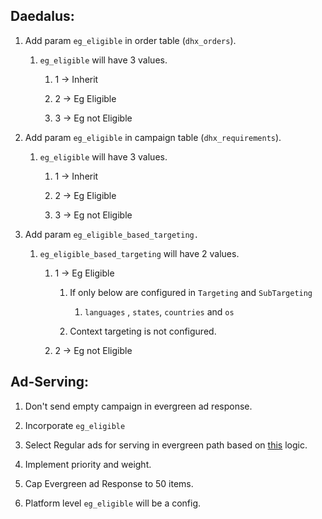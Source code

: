 ## Daedalus:

1.  Add param `eg_eligible` in order table (`dhx_orders`).

    1.  `eg_eligible` will have 3 values.

        1.  1 → Inherit

        2.  2 → Eg Eligible

        3.  3 → Eg not Eligible

2.  Add param `eg_eligible` in campaign table (`dhx_requirements`).

    1.  `eg_eligible` will have 3 values.

        1.  1 → Inherit

        2.  2 → Eg Eligible

        3.  3 → Eg not Eligible

3.  Add param `eg_eligible_based_targeting.`

    1.  `eg_eligible_based_targeting` will have 2 values.

        1.  1 → Eg Eligible

            1.  If only below are configured in `Targeting` and
                `SubTargeting`

                1.  `languages` , `states`, `countries` and `os`

            2.  Context targeting is not configured.

        2.  2 → Eg not Eligible

## Ad-Serving:

1.  Don't send empty campaign in evergreen ad response.

2.  Incorporate `eg_eligible`

3.  Select Regular ads for serving in evergreen path based on
    [this](https://docs.google.com/spreadsheets/d/1cxOzZFoNi3poomaxYxboTKRX9CogdFJ2xRF0CHm8dws/edit#gid=0)
    logic.

4.  Implement priority and weight.

5.  Cap Evergreen ad Response to 50 items.

6.  Platform level `eg_eligible` will be a config.
